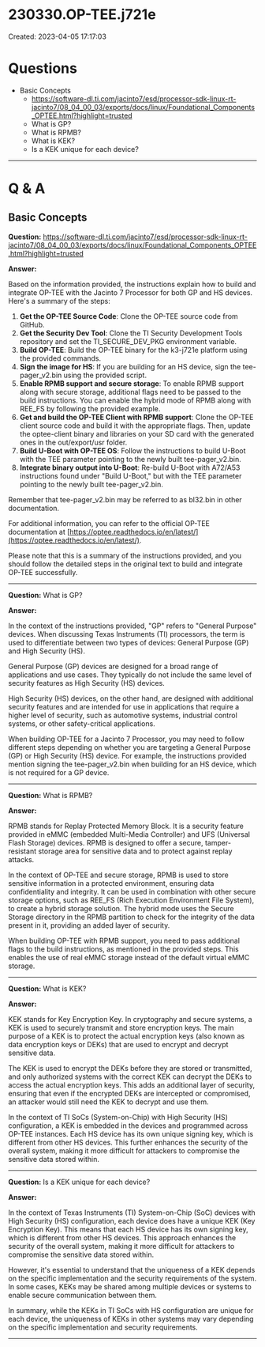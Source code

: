 # 230330.OP-TEE.j721e
Created: 2023-04-05 17:17:03
# Questions
* Basic Concepts
    * https://software-dl.ti.com/jacinto7/esd/processor-sdk-linux-rt-jacinto7/08_04_00_03/exports/docs/linux/Foundational_Components_OPTEE.html?highlight=trusted
    * What is GP?
    * What is RPMB?
    * What is KEK?
    * Is a KEK unique for each device?

---

# Q & A
## Basic Concepts
**Question:** https://software-dl.ti.com/jacinto7/esd/processor-sdk-linux-rt-jacinto7/08_04_00_03/exports/docs/linux/Foundational_Components_OPTEE.html?highlight=trusted

**Answer:**

Based on the information provided, the instructions explain how to build and integrate OP-TEE with the Jacinto 7 Processor for both GP and HS devices. Here's a summary of the steps:

1.  **Get the OP-TEE Source Code**: Clone the OP-TEE source code from GitHub.
2.  **Get the Security Dev Tool**: Clone the TI Security Development Tools repository and set the TI\_SECURE\_DEV\_PKG environment variable.
3.  **Build OP-TEE**: Build the OP-TEE binary for the k3-j721e platform using the provided commands.
4.  **Sign the image for HS**: If you are building for an HS device, sign the tee-pager\_v2.bin using the provided script.
5.  **Enable RPMB support and secure storage**: To enable RPMB support along with secure storage, additional flags need to be passed to the build instructions. You can enable the hybrid mode of RPMB along with REE\_FS by following the provided example.
6.  **Get and build the OP-TEE Client with RPMB support**: Clone the OP-TEE client source code and build it with the appropriate flags. Then, update the optee-client binary and libraries on your SD card with the generated ones in the out/export/usr folder.
7.  **Build U-Boot with OP-TEE OS**: Follow the instructions to build U-Boot with the TEE parameter pointing to the newly built tee-pager\_v2.bin.
8.  **Integrate binary output into U-Boot**: Re-build U-Boot with A72/A53 instructions found under "Build U-Boot," but with the TEE parameter pointing to the newly built tee-pager\_v2.bin.

Remember that tee-pager\_v2.bin may be referred to as bl32.bin in other documentation.

For additional information, you can refer to the official OP-TEE documentation at [https://optee.readthedocs.io/en/latest/](https://optee.readthedocs.io/en/latest/).

Please note that this is a summary of the instructions provided, and you should follow the detailed steps in the original text to build and integrate OP-TEE successfully.

---

**Question:** What is GP?

**Answer:**

In the context of the instructions provided, "GP" refers to "General Purpose" devices. When discussing Texas Instruments (TI) processors, the term is used to differentiate between two types of devices: General Purpose (GP) and High Security (HS).

General Purpose (GP) devices are designed for a broad range of applications and use cases. They typically do not include the same level of security features as High Security (HS) devices.

High Security (HS) devices, on the other hand, are designed with additional security features and are intended for use in applications that require a higher level of security, such as automotive systems, industrial control systems, or other safety-critical applications.

When building OP-TEE for a Jacinto 7 Processor, you may need to follow different steps depending on whether you are targeting a General Purpose (GP) or High Security (HS) device. For example, the instructions provided mention signing the tee-pager\_v2.bin when building for an HS device, which is not required for a GP device.

---

**Question:** What is RPMB?

**Answer:**

RPMB stands for Replay Protected Memory Block. It is a security feature provided in eMMC (embedded Multi-Media Controller) and UFS (Universal Flash Storage) devices. RPMB is designed to offer a secure, tamper-resistant storage area for sensitive data and to protect against replay attacks.

In the context of OP-TEE and secure storage, RPMB is used to store sensitive information in a protected environment, ensuring data confidentiality and integrity. It can be used in combination with other secure storage options, such as REE\_FS (Rich Execution Environment File System), to create a hybrid storage solution. The hybrid mode uses the Secure Storage directory in the RPMB partition to check for the integrity of the data present in it, providing an added layer of security.

When building OP-TEE with RPMB support, you need to pass additional flags to the build instructions, as mentioned in the provided steps. This enables the use of real eMMC storage instead of the default virtual eMMC storage.

---

**Question:** What is KEK?

**Answer:**

KEK stands for Key Encryption Key. In cryptography and secure systems, a KEK is used to securely transmit and store encryption keys. The main purpose of a KEK is to protect the actual encryption keys (also known as data encryption keys or DEKs) that are used to encrypt and decrypt sensitive data.

The KEK is used to encrypt the DEKs before they are stored or transmitted, and only authorized systems with the correct KEK can decrypt the DEKs to access the actual encryption keys. This adds an additional layer of security, ensuring that even if the encrypted DEKs are intercepted or compromised, an attacker would still need the KEK to decrypt and use them.

In the context of TI SoCs (System-on-Chip) with High Security (HS) configuration, a KEK is embedded in the devices and programmed across OP-TEE instances. Each HS device has its own unique signing key, which is different from other HS devices. This further enhances the security of the overall system, making it more difficult for attackers to compromise the sensitive data stored within.

---

**Question:** Is a KEK unique for each device?

**Answer:**

In the context of Texas Instruments (TI) System-on-Chip (SoC) devices with High Security (HS) configuration, each device does have a unique KEK (Key Encryption Key). This means that each HS device has its own signing key, which is different from other HS devices. This approach enhances the security of the overall system, making it more difficult for attackers to compromise the sensitive data stored within.

However, it's essential to understand that the uniqueness of a KEK depends on the specific implementation and the security requirements of the system. In some cases, KEKs may be shared among multiple devices or systems to enable secure communication between them.

In summary, while the KEKs in TI SoCs with HS configuration are unique for each device, the uniqueness of KEKs in other systems may vary depending on the specific implementation and security requirements.

---

